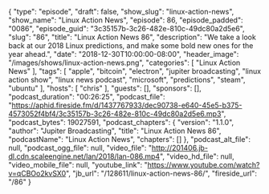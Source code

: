 {
  "type": "episode",
  "draft": false,
  "show_slug": "linux-action-news",
  "show_name": "Linux Action News",
  "episode": 86,
  "episode_padded": "0086",
  "episode_guid": "3c35157b-3c26-482e-810c-49dc80a2d5e6",
  "slug": "86",
  "title": "Linux Action News 86",
  "description": "We take a look back at our 2018 Linux predictions, and make some bold new ones for the year ahead.",
  "date": "2018-12-30T10:00:00-08:00",
  "header_image": "/images/shows/linux-action-news.png",
  "categories": [
    "Linux Action News"
  ],
  "tags": [
    "apple",
    "bitcoin",
    "electron",
    "jupiter broadcasting",
    "linux action show",
    "linux news podcast",
    "microsoft",
    "predictions",
    "steam",
    "ubuntu"
  ],
  "hosts": [
    "chris"
  ],
  "guests": [],
  "sponsors": [],
  "podcast_duration": "00:26:25",
  "podcast_file": "https://aphid.fireside.fm/d/1437767933/dec90738-e640-45e5-b375-4573052f4bf4/3c35157b-3c26-482e-810c-49dc80a2d5e6.mp3",
  "podcast_bytes": 19027591,
  "podcast_chapters": {
    "version": "1.1.0",
    "author": "Jupiter Broadcasting",
    "title": "Linux Action News 86",
    "podcastName": "Linux Action News",
    "chapters": []
  },
  "podcast_alt_file": null,
  "podcast_ogg_file": null,
  "video_file": "http://201406.jb-dl.cdn.scaleengine.net/lan/2018/lan-086.mp4",
  "video_hd_file": null,
  "video_mobile_file": null,
  "youtube_link": "https://www.youtube.com/watch?v=qCBOo2kvSX0",
  "jb_url": "/128611/linux-action-news-86/",
  "fireside_url": "/86"
}

